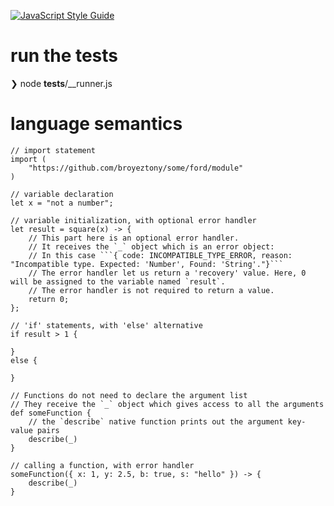 [![JavaScript Style Guide](https://img.shields.io/badge/code_style-standard-brightgreen.svg)](https://standardjs.com)

# run the tests
❯ node __tests__/__runner.js

# language semantics
```ford
// import statement
import (
    "https://github.com/broyeztony/some/ford/module"
)

// variable declaration
let x = "not a number";

// variable initialization, with optional error handler
let result = square(x) -> {
    // This part here is an optional error handler.
    // It receives the `_` object which is an error object: 
    // In this case ```{ code: INCOMPATIBLE_TYPE_ERROR, reason: "Incompatible type. Expected: 'Number', Found: 'String'."}```
    // The error handler let us return a 'recovery' value. Here, 0 will be assigned to the variable named `result`.
    // The error handler is not required to return a value.
    return 0;
};

// 'if' statements, with 'else' alternative
if result > 1 {

}
else {

}

// Functions do not need to declare the argument list
// They receive the `_` object which gives access to all the arguments
def someFunction {
    // the `describe` native function prints out the argument key-value pairs
    describe(_)
}

// calling a function, with error handler
someFunction({ x: 1, y: 2.5, b: true, s: "hello" }) -> {
    describe(_)
}
```
